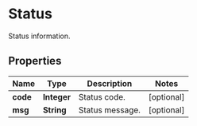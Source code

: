 

# Status

Status information.

## Properties

Name | Type | Description | Notes
------------ | ------------- | ------------- | -------------
**code** | **Integer** | Status code. |  [optional]
**msg** | **String** | Status message. |  [optional]



